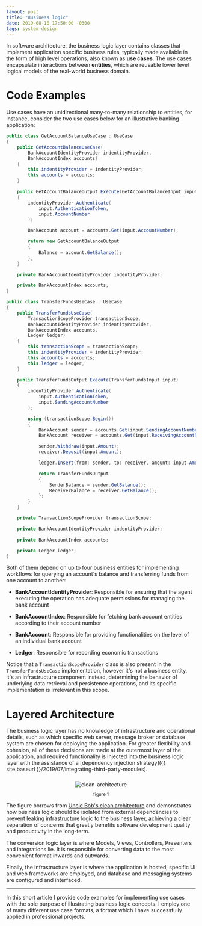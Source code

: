 ```yaml
---
layout: post
title: "Business logic"
date: 2019-08-18 17:50:00 -0300
tags: system-design
---
```


In software architecture, the business logic layer contains classes that implement application specific business rules, typically made available in the form of high level operations, also known as **use cases**. The use cases encapsulate interactions between **entities**, which are reusable lower level logical models of the real-world business domain.

Code Examples
============

Use cases have an unidirectional many-to-many relationship to entities, for instance, consider the two use cases below for an illustrative banking application:

```csharp
public class GetAccountBalanceUseCase : UseCase
{
    public GetAccountBalanceUseCase(
        BankAccountIdentityProvider indentityProvider,
        BankAccountIndex accounts)
    {
        this.indentityProvider = indentityProvider;
        this.accounts = accounts;
    }

    public GetAccountBalanceOutput Execute(GetAccountBalanceInput input)
    {
        indentityProvider.Authenticate(
            input.AuthenticationToken,
            input.AccountNumber
        );

        BankAccount account = accounts.Get(input.AccountNumber);

        return new GetAccountBalanceOutput
        {
            Balance = account.GetBalance();
        };
    }

    private BankAccountIdentityProvider indentityProvider;

    private BankAccountIndex accounts;
}
```

```csharp
public class TransferFundsUseCase : UseCase
{
    public TransferFundsUseCase(
        TransactionScopeProvider transactionScope,
        BankAccountIdentityProvider indentityProvider,
        BankAccountIndex accounts,
        Ledger ledger)
    {
        this.transactionScope = transactionScope;
        this.indentityProvider = indentityProvider;
        this.accounts = accounts;
        this.ledger = ledger;
    }

    public TransferFundsOutput Execute(TransferFundsInput input)
    {
        indentityProvider.Authenticate(
            input.AuthenticationToken,
            input.SendingAccountNumber
        );

        using (transactionScope.Begin())
        {
            BankAccount sender = accounts.Get(input.SendingAccountNumber);
            BankAccount receiver = accounts.Get(input.ReceivingAccountNumber);

            sender.Withdraw(input.Amount);
            receiver.Deposit(input.Amount);

            ledger.Insert(from: sender, to: receiver, amount: input.Amount);

            return TransferFundsOutput
            {
                SenderBalance = sender.GetBalance();
                ReceiverBalance = receiver.GetBalance();
            };
        }
    }

    private TransactionScopeProvider transactionScope;

    private BankAccountIdentityProvider indentityProvider;

    private BankAccountIndex accounts;

    private Ledger ledger;
}
```

Both of them depend on up to four business entities for implementing workflows for querying an account's balance and transferring funds from one account to another:

* **BankAccountIdentityProvider**: Responsible for ensuring that the agent executing the operation has adequate permissions for managing the bank account

* **BankAccountIndex**: Responsible for fetching bank account entities according to their account number

* **BankAccount**: Responsible for providing functionalities on the level of an individual bank account

* **Ledger**: Responsible for recording economic transactions

Notice that a `TransactionScopeProvider` class is also present in the `TransferFundsUseCase` implementation, however it's not a business entity, it's an infrastructure component instead, determining the behavior of underlying data retrieval and persistence operations, and its specific implementation is irrelevant in this scope.

Layered Architecture
============

The business logic layer has no knowledge of infrastructure and operational details, such as which specific web server, message broker or database system are chosen for deploying the application. For greater flexibility and cohesion, all of these decisions are made at the outermost layer of the application, and required functionality is injected into the business logic layer with the assistance of a [dependency injection strategy]({{ site.baseurl }}/2019/07/integrating-third-party-modules).

<p align="center">
  <img style="max-height: 300px; max-width: 100%; margin: 10px 0" src="{{ site.baseurl }}/images/p6/clean-architecture.JPG" alt="clean-architecture"/>
  <br><label style="font-size: 12px;">figure 1</label>
</p>

The figure borrows from [Uncle Bob's clean architecture](https://blog.cleancoder.com/uncle-bob/2012/08/13/the-clean-architecture.html) and demonstrates how business logic should be isolated from external dependencies to prevent leaking infrastructure logic to the business layer, achieving a clear separation of concerns that greatly benefits software development quality and productivity in the long-term.

The conversion logic layer is where Models, Views, Controllers, Presenters and integrations lie. It is responsible for converting data to the most convenient format inwards and outwards.

Finally, the infrastructure layer is where the application is hosted, specific UI and web frameworks are employed, and database and messaging systems are configured and interfaced.

---

In this short article I provide code examples for implementing use cases with the sole purpose of illustrating business logic concepts. I employ one of many different use case formats, a format which I have successfully applied in professional projects. 